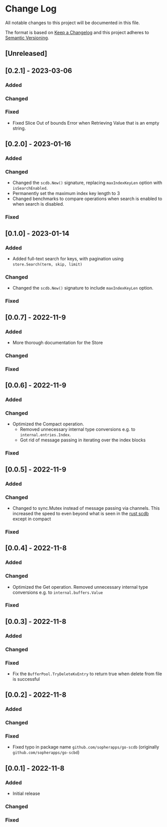 # Change Log

All notable changes to this project will be documented in this file.

The format is based on [Keep a Changelog](http://keepachangelog.com/)
and this project adheres to [Semantic Versioning](http://semver.org/).

## [Unreleased]

## [0.2.1] - 2023-03-06

### Added

### Changed

### Fixed

- Fixed Slice Out of bounds Error when Retrieving Value that is an empty string.

## [0.2.0] - 2023-01-16

### Added

### Changed

- Changed the `scdb.New()` signature, replacing `maxIndexKeyLen` option with `isSearchEnabled`.
- Permanently set the maximum index key length to 3
- Changed benchmarks to compare operations when search is enabled to when search is disabled.

### Fixed

## [0.1.0] - 2023-01-14

### Added

- Added full-text search for keys, with pagination using `store.Search(term, skip, limit)`

### Changed

- Changed the `scdb.New()` signature to include `maxIndexKeyLen` option.

### Fixed

## [0.0.7] - 2022-11-9

### Added

- More thorough documentation for the Store

### Changed

### Fixed

## [0.0.6] - 2022-11-9

### Added

### Changed

- Optimized the Compact operation.
    - Removed unnecessary internal type conversions e.g. to `internal.entries.Index`.
    - Got rid of message passing in iterating over the index blocks

### Fixed

## [0.0.5] - 2022-11-9

### Added

### Changed

- Changed to sync.Mutex instead of message passing via channels. This increased the speed to even beyond what is seen in
  the [rust scdb](https://github.com/sopherapps/scdb) except in compact

### Fixed

## [0.0.4] - 2022-11-8

### Added

### Changed

- Optimized the Get operation. Removed unnecessary internal type conversions e.g. to `internal.buffers.Value`

### Fixed

## [0.0.3] - 2022-11-8

### Added

### Changed

### Fixed

- Fix the `BufferPool.TryDeleteKvEntry` to return true when delete from file is successful

## [0.0.2] - 2022-11-8

### Added

### Changed

### Fixed

- Fixed typo in package name `github.com/sopherapps/go-scdb` (originally `github.com/sopherapps/go-scbd`)

## [0.0.1] - 2022-11-8

### Added

- Initial release

### Changed

### Fixed
